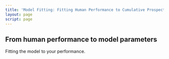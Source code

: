 ```yaml
---
title: 'Model Fitting: Fitting Human Performance to Cumulative Prospect Theory'
layout: page
script: page
---
```


## From human performance to model parameters

Fitting the model to your performance.

<htd-example-human>
  <discountable-control trials="10" run pause reset></discountable-control>
  <itc-task trials="10"></itc-task>
  <discountable-response interactive trial feedback></discountable-response>
  <htd-curves></htd-curves>
<!--
  <cpt-calculation numeric interactive></cpt-calculation>
  <cpt-space></cpt-space>
 -->
</htd-example-human>
